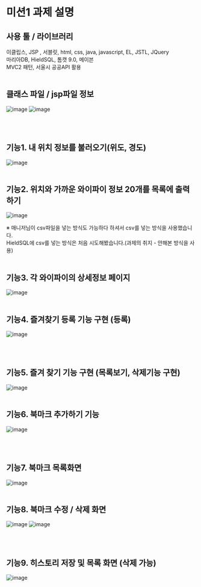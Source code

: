 # 미션1 과제 설명
## 사용 툴 / 라이브러리 
이클립스, JSP , 서블릿, html, css, java, javascript, EL, JSTL, JQuery<br>
마리아DB, HieldSQL, 톰캣 9.0, 메이븐 <br>
MVC2 패턴, 서울시 공공API 활용
<br><br>

## 클래스 파일 / jsp파일 정보
![image](https://github.com/koratoo/zero_study23/assets/96603612/d9e6370d-c405-4ed9-9ad0-3b2aa380dbe1)
![image](https://github.com/koratoo/zero_study23/assets/96603612/aadb9619-5fd0-43bc-9773-2b4b923cc628)

<br><br>

## 기능1. 내 위치 정보를 불러오기(위도, 경도)
![image](https://github.com/koratoo/zero_study23/assets/96603612/2a2874c5-9d28-4b08-a6bc-abc2fcc05905)
<br><br>


## 기능2. 위치와 가까운 와이파이 정보 20개를 목록에 출력하기
![image](https://github.com/koratoo/zero_study23/assets/96603612/45988471-01f8-4b10-8582-f591118a2952)

※ 매니저님이 csv파일을 넣는 방식도 가능하다 하셔서 csv를 넣는 방식을 사용했습니다.<br>
HieldSQL에 csv를 넣는 방식은 처음 시도해봤습니다.(과제의 취지 - 안해본 방식을 사용)
<br><br>


## 기능3. 각 와이파이의 상세정보 페이지 
![image](https://github.com/koratoo/zero_study23/assets/96603612/85c59a1c-7493-410a-b802-eb9143ca4d20)
<br><br>


## 기능4. 즐겨찾기 등록 기능 구현 (등록)
![image](https://github.com/koratoo/zero_study23/assets/96603612/f71aca3a-0bc5-4494-8934-3dcbd8d9e5bf)

<br><br>

## 기능5. 즐겨 찾기 기능 구현 (목록보기, 삭제기능 구현)
![image](https://github.com/koratoo/zero_study23/assets/96603612/0e0bbefd-7f16-4704-bff5-69071adae839)
<br><br>

## 기능6. 북마크 추가하기 기능
![image](https://github.com/koratoo/zero_study23/assets/96603612/fe8534e8-e8a4-4def-8367-c737e269e402)

<br><br>
## 기능7. 북마크 목록화면 
![image](https://github.com/koratoo/zero_study23/assets/96603612/3d0f966e-854f-4876-84a5-1d077335fe1f)
<br><br>
## 기능8. 북마크 수정 / 삭제 화면 
![image](https://github.com/koratoo/zero_study23/assets/96603612/177a6dbd-feee-4011-8544-227051b9ef19)
![image](https://github.com/koratoo/zero_study23/assets/96603612/e598257f-e46a-41d1-8715-8cb0b40aee03)

<br><br>

## 기능9. 히스토리 저장 및 목록 화면 (삭제 가능)
![image](https://github.com/koratoo/zero_study23/assets/96603612/658ed710-2461-4d22-8992-863a08a879fd)

